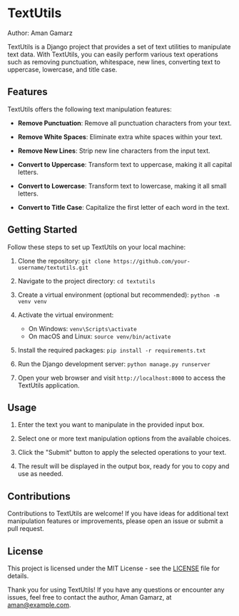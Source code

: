 # TextUtils

Author: Aman Gamarz

TextUtils is a Django project that provides a set of text utilities to manipulate text data. With TextUtils, you can easily perform various text operations such as removing punctuation, whitespace, new lines, converting text to uppercase, lowercase, and title case.

## Features

TextUtils offers the following text manipulation features:

- **Remove Punctuation**: Remove all punctuation characters from your text.

- **Remove White Spaces**: Eliminate extra white spaces within your text.

- **Remove New Lines**: Strip new line characters from the input text.

- **Convert to Uppercase**: Transform text to uppercase, making it all capital letters.

- **Convert to Lowercase**: Transform text to lowercase, making it all small letters.

- **Convert to Title Case**: Capitalize the first letter of each word in the text.

## Getting Started

Follow these steps to set up TextUtils on your local machine:

1. Clone the repository: `git clone https://github.com/your-username/textutils.git`

2. Navigate to the project directory: `cd textutils`

3. Create a virtual environment (optional but recommended): `python -m venv venv`

4. Activate the virtual environment:
   - On Windows: `venv\Scripts\activate`
   - On macOS and Linux: `source venv/bin/activate`

5. Install the required packages: `pip install -r requirements.txt`

6. Run the Django development server: `python manage.py runserver`

7. Open your web browser and visit `http://localhost:8000` to access the TextUtils application.

## Usage

1. Enter the text you want to manipulate in the provided input box.

2. Select one or more text manipulation options from the available choices.

3. Click the "Submit" button to apply the selected operations to your text.

4. The result will be displayed in the output box, ready for you to copy and use as needed.

## Contributions

Contributions to TextUtils are welcome! If you have ideas for additional text manipulation features or improvements, please open an issue or submit a pull request.

## License

This project is licensed under the MIT License - see the [LICENSE](LICENSE) file for details.

Thank you for using TextUtils! If you have any questions or encounter any issues, feel free to contact the author, Aman Gamarz, at [aman@example.com](mailto:aman@example.com).
